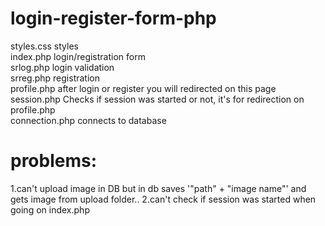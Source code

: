 # login-register-form-php
styles.css styles <br>
index.php login/registration form <br>
srlog.php login validation <br>
srreg.php registration <br>
profile.php after login or register you will redirected on this page <br>
session.php Checks if session was started or not, it's for redirection on profile.php <br>
connection.php connects to database <br>

# problems:
1.can't upload image in DB but in db saves '"path" + "image name"' and gets image from upload folder..
2.can't check if session was started when going on index.php

